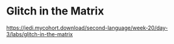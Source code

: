 # Glitch in the Matrix

https://jedi.mycohort.download/second-language/week-20/day-3/labs/glitch-in-the-matrix
